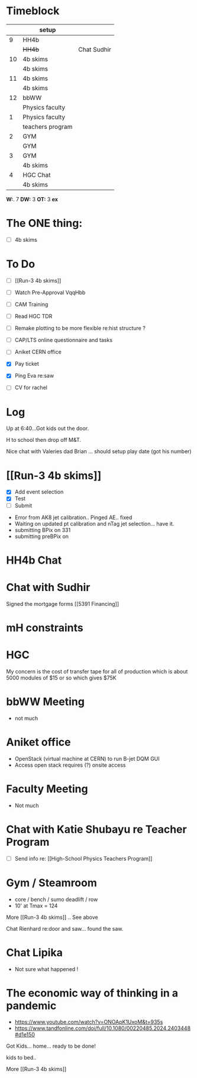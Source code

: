 # Timeblock

|     | setup            |             |
| --- | ---------------- | ----------- |
| 9   | HH4b             |             |
|     | ~~HH4b~~         | Chat Sudhir |
| 10  | 4b skims         |             |
|     | 4b skims         |             |
| 11  | 4b skims         |             |
|     | 4b skims         |             |
| 12  | bbWW             |             |
|     | Physics faculty  |             |
| 1   | Physics faculty  |             |
|     | teachers program |             |
| 2   | GYM              |             |
|     | GYM              |             |
| 3   | GYM              |             |
|     | 4b skims         |             |
| 4   | HGC Chat         |             |
|     | 4b skims         |             |

**W:**. 7 
**DW:** 3 
**OT:** 3
**ex** 

# The ONE thing: 
- [ ]  4b skims


# To Do
- [ ] [[Run-3 4b skims]]
- [ ]  Watch Pre-Approval VqqHbb
- [ ] CAM Training
- [ ] Read HGC TDR
- [ ] Remake plotting to be more flexible re:hist structure ? 
- [ ]  CAP/LTS online questionnaire and tasks
- [ ] Aniket CERN office
- [x] Pay ticket
- [x] Ping Eva re:saw
- [ ] CV for rachel


# Log

Up at 6:40...Got kids out the door. 

H to school then drop off M&T. 

Nice chat with Valeries dad Brian ... should setup play date (got his number)

# [[Run-3 4b skims]]
- [x] Add event selection
- [x] Test
- [ ] Submit
- Error from AK8 jet calibration.. Pinged AE.. fixed 
- Waiting on updated pt calibration and nTag jet selection... have it.
- submitting BPix on 331
- submitting preBPix on 

# HH4b Chat


# Chat with Sudhir


Signed the mortgage forms
[[5391 Financing]]

# mH constraints


# HGC
My concern is the cost of transfer tape for all of production which is about 5000 modules of $15 or so which gives $75K


# bbWW Meeting
- not much 

# Aniket office
- OpenStack (virtual machine at CERN) to run B-jet DQM GUI
- Access open stack requires (?)  onsite access 

# Faculty Meeting
- Not much

# Chat with Katie Shubayu re Teacher Program
- [ ] Send info re: [[High-School Physics Teachers Program]]

# Gym / Steamroom
- core / bench / sumo deadlift / row
- 10' at Tmax = 124


More [[Run-3 4b skims]] .. See above


Chat Rienhard re:door and saw... found the saw. 

# Chat Lipika
- Not sure what happened !

# The economic way of thinking in a pandemic
- https://www.youtube.com/watch?v=ONOApK1UxoM&t=935s
- https://www.tandfonline.com/doi/full/10.1080/00220485.2024.2403448#d1e150

Got Kids... home... ready to be done!

kids to bed..

More [[Run-3 4b skims]]